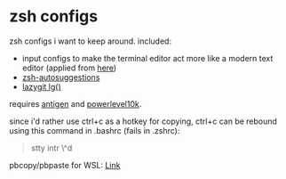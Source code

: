 # zsh configs

zsh configs i want to keep around. included:

- input configs to make the terminal editor act more like a modern text editor (applied from [here](https://stackoverflow.com/a/68987551))
- [zsh-autosuggestions](https://github.com/zsh-users/zsh-autosuggestions)
- [lazygit lg()](https://github.com/jesseduffield/lazygit#changing-directory-on-exit)

requires [antigen](https://github.com/zsh-users/antigen/) and [powerlevel10k](https://github.com/romkatv/powerlevel10k).

since i'd rather use ctrl+c as a hotkey for copying, ctrl+c can be rebound using this command in .bashrc (fails in .zshrc):

> stty intr \\^d

pbcopy/pbpaste for WSL: [Link](https://www.techtronic.us/pbcopy-pbpaste-for-wsl/)

